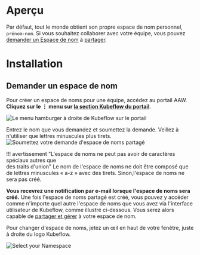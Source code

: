 # Aperçu

Par défaut, tout le monde obtient son propre espace de nom personnel,
`prénom-nom`. Si vous souhaitez collaborer avec votre équipe, vous pouvez
[demander un Espace de nom](./Demander-EspaceDeNom.md) à
[partager](Aperçu.md#share-a-namespace-in-kubeflow).

# Installation

## Demander un espace de nom

Pour créer un espace de noms pour une équipe, accédez au portail AAW. **Cliquez
sur le &#8942; menu sur
[la section Kubeflow du portail](https://analytics-platform.statcan.gc.ca/)**.

![Le menu hamburger à droite de Kubeflow sur le portail](../images/KubeflowNamespace.PNG)

Entrez le nom que vous demandez et soumettez la demande. Veillez à n'utiliser
que lettres minuscules plus tirets.
![Soumettez votre demande d'espace de noms partagé](../images/KubeflowNamespace2.png)

<!-- prettier-ignore -->
!!! avertissement "L'espace de noms ne peut pas avoir de caractères spéciaux autres que    
    des traits d'union"
    Le nom de l'espace de noms ne doit être composé que de lettres minuscules « a-z » avec des tirets. Sinon,l'espace de noms ne sera pas créé.

**Vous recevrez une notification par e-mail lorsque l'espace de noms sera
créé.** Une fois l'espace de noms partagé est créé, vous pouvez y accéder comme
n'importe quel autre l'espace de noms que vous avez via l'interface utilisateur
de Kubeflow, comme illustré ci-dessous. Vous serez alors capable de
[partager et gérer](Aperçu.md#share-a-namespace-in-kubeflow) à votre espace de
nom.

Pour changer d'espace de noms, jetez un œil en haut de votre fenêtre, juste à
droite du logo Kubeflow.

![Select your Namespace](../images/kubeflow_manage_contributors.png)

